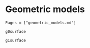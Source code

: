 # Geometric models 
```@index
Pages = ["geometric_models.md"]
```

```@docs 
g0surface
```

```@docs 
g1surface
```



